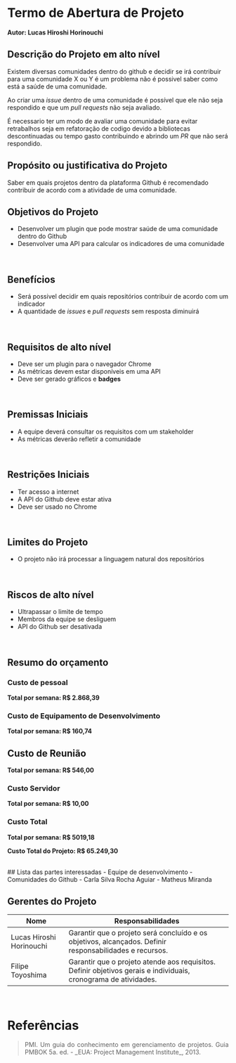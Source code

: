 # Termo de Abertura de Projeto

**Autor: Lucas Hiroshi Horinouchi**

## Descrição do Projeto em alto nível
Existem diversas comunidades dentro do github e decidir se irá contribuir para uma comunidade X ou Y é um problema não é possivel saber como está a saúde de uma comunidade.

Ao criar uma *issue* dentro de uma comunidade é possível que ele não seja respondido e que um *pull requests* não seja avaliado. 

É necessario ter um modo de avaliar uma comunidade para evitar retrabalhos seja em refatoração de codigo devido a bibliotecas descontinuadas ou tempo gasto contribuindo e abrindo um *PR* que não será respondido.
<br>

## Propósito ou justificativa do Projeto
Saber em quais projetos dentro da plataforma Github é recomendado contribuir de acordo com a atividade de uma comunidade.
<br>

## Objetivos do Projeto
- Desenvolver um plugin que pode mostrar saúde de uma comunidade dentro do Github
- Desenvolver uma API para calcular os indicadores de uma comunidade
<br>

## Benefícios
- Será possivel decidir em quais repositórios contribuir de acordo com um indicador
- A quantidade de *issues* e *pull requests* sem resposta diminuirá
<br>

## Requisitos de alto nível
- Deve ser um plugin para o navegador Chrome
- As métricas devem estar disponíveis em uma API
- Deve ser gerado gráficos e __badges__
<br>

## Premissas Iniciais
- A equipe deverá consultar os requisitos com um stakeholder
- As métricas deverão refletir a comunidade
<br>

## Restrições Iniciais
- Ter acesso a internet
- A API do Github deve estar ativa
- Deve ser usado no Chrome
<br>

## Limites do Projeto
- O projeto não irá processar a linguagem natural dos repositórios
<br>

## Riscos de alto nível
- Ultrapassar o limite de tempo
- Membros da equipe se desliguem
- API do Github ser desativada
<br>

## Resumo do orçamento
### Custo de pessoal
**Total por semana: R$ 2.868,39**

### Custo de Equipamento de Desenvolvimento
**Total por semana: R$ 160,74**

## Custo de Reunião
**Total por semana: R$ 546,00**

### Custo Servidor
**Total por semana: R$ 10,00**

### Custo Total
**Total por semana: R$ 5019,18**

**Custo Total do Projeto: R$ 65.249,30**

<br>
## Lista das partes interessadas
- Equipe de desenvolvimento
- Comunidades do Github
- Carla Silva Rocha Aguiar
- Matheus Miranda
<br>

## Gerentes do Projeto

|Nome|Responsabilidades|
|----|-----------------|
| Lucas Hiroshi Horinouchi | Garantir que o projeto será concluído e os objetivos, alcançados. Definir responsabilidades e recursos. |
| Filipe Toyoshima | Garantir que o projeto atende aos requisitos. Definir objetivos gerais e individuais, cronograma de atividades. |

<br>

# Referências

> <p align = "justify"> PMI. Um guia do conhecimento em gerenciamento de projetos. Guia PMBOK 5a. ed. - _EUA: Project Management Institute_, 2013.</p>
